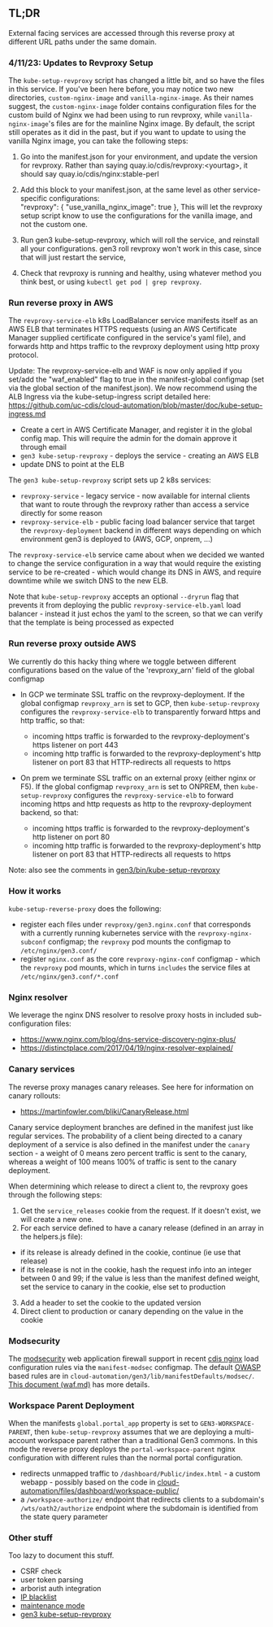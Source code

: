 ## TL;DR

External facing services are accessed through this reverse proxy at
different URL paths under the same domain.

### 4/11/23: Updates to Revproxy Setup
The `kube-setup-revproxy` script has changed a little bit, and so have the files in this service. If you've been here before, you may notice two new directories, `custom-nginx-image` and `vanilla-nginx-image`. As their names suggest, the `custom-nginx-image` folder contains configuration files for the custom build of Nginx we had been using to run revproxy, while `vanilla-nginx-image`'s files are for the mainline Nginx image. By default, the script still operates as it did in the past, but if you want to update to using the vanilla Nginx image, you can take the following steps:

1. Go into the manifest.json for your environment, and update the version for revproxy. Rather than saying quay.io/cdis/revproxy:\<yourtag\>, 
it should say quay.io/cdis/nginx:stable-perl

2. Add this block to your manifest.json, at the same level as other service-specific configurations:   
        "revproxy": {
            "use_vanilla_nginx_image": true
        },
    This will let the revproxy setup script know to use the configurations for the vanilla image, and not the custom one.

3. Run gen3 kube-setup-revproxy, which will roll the service, and reinstall all your configurations. gen3 roll revproxy won't work in this case, since that will just restart the service, 

4. Check that revproxy is running and healthy, using whatever method you think best, or using `kubectl get pod | grep revproxy`. 

### Run reverse proxy in AWS

The `revproxy-service-elb` k8s LoadBalancer service manifests itself
as an AWS ELB that terminates HTTPS requests (using an AWS Certificate Manager supplied certificate configured in the service's yaml file), and
forwards http and https traffic to the
revproxy deployment using http proxy protocol.

Update: The revproxy-service-elb and WAF is now only applied if you set/add the "waf_enabled" flag to true in the manifest-global configmap (set via the global section of the manifest.json). We now recommend using the ALB Ingress via the kube-setup-ingress script detailed here: https://github.com/uc-cdis/cloud-automation/blob/master/doc/kube-setup-ingress.md

- Create a cert in AWS Certificate Manager, and register it in the global config map.  This will require the admin for the domain approve it through email
- `gen3 kube-setup-revproxy` - deploys the service - creating an AWS ELB
- update DNS to point at the ELB

The `gen3 kube-setup-revproxy` script sets up 2 k8s services:

  * `revproxy-service` - legacy service - now available for internal clients
         that want to route
         through the revproxy rather than access a service directly for some reason
  * `revproxy-service-elb` - public facing load balancer service that
        target the `revproxy-deployment` backend in different ways depending
        on which environment gen3 is deployed to (AWS, GCP, onprem, ...)

The `revproxy-service-elb` service came about when we decided we wanted to change the service configuration in a way that would require the existing service to be re-created - which would change its DNS in AWS, and require downtime while we switch DNS to the new ELB.

Note that `kube-setup-revproxy` accepts an optional `--dryrun` flag that prevents it from deploying the public `revproxy-service-elb.yaml` load balancer - instead it just echos the yaml to the screen, so that we can verify that the template is being processed as expected


### Run reverse proxy outside AWS

We currently do this hacky thing where we toggle between different configurations
based on the value of the 'revproxy_arn' field of the global configmap

* In GCP we terminate SSL traffic on the revproxy-deployment.  If the global configmap `revproxy_arn` is set to GCP, then `kube-setup-revproxy` configures the `revproxy-service-elb` to transparently forward https and http traffic, so that:
    - incoming https traffic is forwarded to the revproxy-deployment's https listener on port 443
    - incoming http traffic is forwarded to the revproxy-deployment's http listener on port 83 that HTTP-redirects all requests to https

* On prem we terminate SSL traffic on an external proxy (either nginx or F5).  If the global configmap `revproxy_arn` is set to ONPREM, then `kube-setup-revproxy` configures the `revproxy-service-elb` to forward incoming https and http requests as http to the revproxy-deployment backend, so that:
    - incoming https traffic is forwarded to the revproxy-deployment's http listener on port 80
    - incoming http traffic is forwarded to the revproxy-deployment's http listener on port 83 that HTTP-redirects all requests to https

Note: also see the comments in [gen3/bin/kube-setup-revproxy](https://github.com/uc-cdis/cloud-automation/blob/master/gen3/bin/kube-setup-revproxy.sh)

### How it works

`kube-setup-reverse-proxy` does the following:
* register each files under `revproxy/gen3.nginx.conf` that corresponds with a currently running kubernetes service with the `revproxy-nginx-subconf` configmap; the `revproxy` pod mounts the configmap to `/etc/nginx/gen3.conf/`
* register `nginx.conf` as the core `revproxy-nginx-conf` configmap - which the `revproxy` pod mounts, which in turns `includes` the service files at `/etc/nginx/gen3.conf/*.conf`

### Nginx resolver

We leverage the nginx DNS resolver to resolve proxy hosts in
included sub-configuration files:

* https://www.nginx.com/blog/dns-service-discovery-nginx-plus/
* https://distinctplace.com/2017/04/19/nginx-resolver-explained/

### Canary services

The reverse proxy manages canary releases. See here for information on canary rollouts:
* https://martinfowler.com/bliki/CanaryRelease.html

Canary service deployment branches are defined in the manifest just like regular services. The probability of a client being directed to a canary deployment of a service is also defined in the manifest under the `canary` section - a weight of 0 means zero percent traffic is sent to the canary, whereas a weight of 100 means 100% of traffic is sent to the canary deployment.

When determining which release to direct a client to, the revproxy goes through the following steps:

1. Get the `service_releases` cookie from the request. If it doesn't exist, we will create a new one.
2. For each service defined to have a canary release (defined in an array in the helpers.js file):
  * if its release is already defined in the cookie, continue (ie use that release)
  * if its release is not in the cookie, hash the request info into an integer between 0 and 99; if the value is less than the manifest defined weight, set the service to canary in the cookie, else set to production
3. Add a header to set the cookie to the updated version
4. Direct client to production or canary depending on the value in the cookie

### Modsecurity

The [modsecurity](https://modsecurity.org) web application firewall
support in recent [cdis nginx](https://github.com/uc-cdis/docker-nginx) load configuration rules via the `manifest-modsec` configmap.  The default [OWASP](https://www.modsecurity.org/crs/) based rules are in `cloud-automation/gen3/lib/manifestDefaults/modsec/`.  [This document (waf.md)](../../../doc/waf.md) has more details.

### Workspace Parent Deployment

When the manifests `global.portal_app` property is set to `GEN3-WORKSPACE-PARENT`, then `kube-setup-revproxy` assumes that we are deploying a multi-account workspace parent rather than a traditional Gen3 commons.  In this mode the reverse proxy deploys the `portal-workspace-parent` nginx configuration with different rules than the normal portal configuration.
* redirects unmapped traffic to `/dashboard/Public/index.html` - a custom webapp - possibly based on the code in [cloud-automation/files/dashboard/workspace-public/](../../../files/dashboard/workspace-public/)
* a `/workspace-authorize/` endpoint that redirects clients to a subdomain's `/wts/oath2/authorize` endpoint where the subdomain is identified from the state query parameter

### Other stuff

Too lazy to document this stuff.

* CSRF check
* user token parsing
* arborist auth integration
* [IP blacklist](../../../gen3/lib/manifestDefaults/revproxy/)
* [maintenance mode](../../../doc/maintenance.md)
* [gen3 kube-setup-revproxy](../../../doc/kube-setup-revproxy.md)
